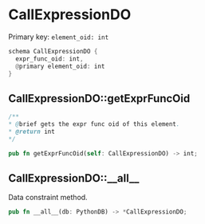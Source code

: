 # CallExpressionDO

Primary key: `element_oid: int`

```rust
schema CallExpressionDO {
  expr_func_oid: int,
  @primary element_oid: int
}
```
## CallExpressionDO::getExprFuncOid

```java
/**
* @brief gets the expr func oid of this element.
* @return int
*/
```
```rust
pub fn getExprFuncOid(self: CallExpressionDO) -> int;
```
## CallExpressionDO::\_\_all\_\_

Data constraint method.

```rust
pub fn __all__(db: PythonDB) -> *CallExpressionDO;
```
